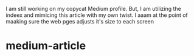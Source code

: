 I am still working on my copycat Medium profile. But, I am utilizing the indeex and mimicing this article with my own twist. I aaam at the point of maaking sure the web pges adjusts it's size to each screen
# medium-article
